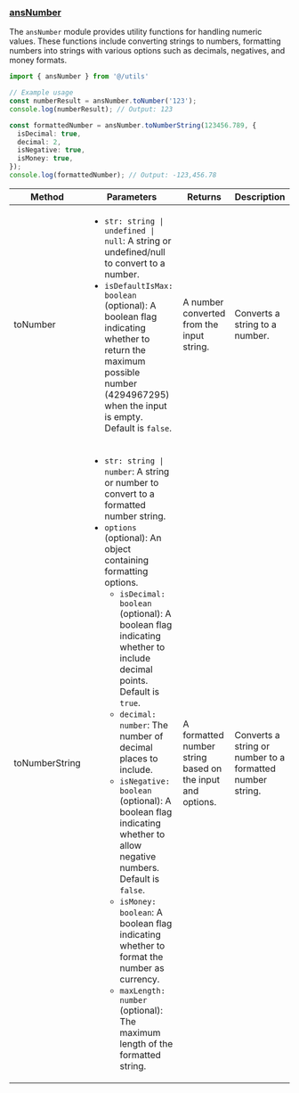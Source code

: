 ### [ansNumber](/02_WEB/src/utils/ansNumber.ts)
The `ansNumber` module provides utility functions for handling numeric values. These functions include converting strings to numbers, formatting numbers into strings with various options such as decimals, negatives, and money formats.

``` ts
import { ansNumber } from '@/utils'

// Example usage
const numberResult = ansNumber.toNumber('123');
console.log(numberResult); // Output: 123

const formattedNumber = ansNumber.toNumberString(123456.789, {
  isDecimal: true,
  decimal: 2,
  isNegative: true,
  isMoney: true,
});
console.log(formattedNumber); // Output: -123,456.78
```

<table>
<thead>
<tr>
<th>Method</th>
<th>Parameters</th>
<th>Returns</th>
<th>Description</th>
</tr>
</thead>
<tbody>
<tr>
<td>toNumber</td>
<td>

- `str: string | undefined | null`: A string or undefined/null to convert to a number.
- `isDefaultIsMax: boolean` (optional): A boolean flag indicating whether to return the maximum possible number (4294967295) when the input is empty. Default is `false`.

</td>
<td>A number converted from the input string.</td>
<td>Converts a string to a number.</td>
</tr>
<tr>
<td>toNumberString</td>
<td>

- `str: string | number`: A string or number to convert to a formatted number string.
- `options` (optional): An object containing formatting options.
    - `isDecimal: boolean` (optional): A boolean flag indicating whether to include decimal points. Default is `true`.
    - `decimal: number`: The number of decimal places to include.
    - `isNegative: boolean` (optional): A boolean flag indicating whether to allow negative numbers. Default is `false`.
    - `isMoney: boolean`: A boolean flag indicating whether to format the number as currency.
    - `maxLength: number` (optional): The maximum length of the formatted string.

</td>
<td>A formatted number string based on the input and options.</td>
<td>Converts a string or number to a formatted number string.</td>
</tr>
</tbody>
</table>

